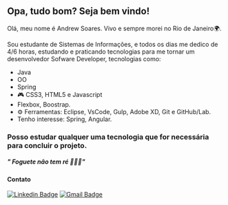## Opa, tudo bom? Seja bem vindo!
Olá, meu nome é Andrew Soares. Vivo e sempre morei no Rio de Janeiro🌍.

Sou estudante de Sistemas de Informações, e todos os dias me dedico de  4/6 horas, estudando e praticando tecnologias para me tornar um desenvolvedor Sofware Developer, tecnologias como:
- Java
- OO
- Spring
- 🎮 CSS3, HTML5 e Javascript
- Flexbox, Boostrap.
- ⚙ Ferramentas: Eclipse, VsCode, Gulp, Adobe XD, Git e GitHub/Lab.
 - Tenho interesse: Spring, Angular.

 ### Posso estudar qualquer uma tecnologia que for necessária para concluir o projeto.
##### " Foguete não tem ré 🚀🚀🚀"
#### Contato
[![Linkedin Badge](https://img.shields.io/badge/-LinkedIn-blue?style=flat-square&logo=Linkedin&logoColor=white&link=https://www.linkedin.com/in/andrew-soares-722643179/)](https://www.linkedin.com/in/andrew-soares-722643179/)     [![Gmail Badge](https://img.shields.io/badge/-Gmail-c14438?style=flat-square&logo=Gmail&logoColor=white&link=mailtoandrewsoares347@gmail.com)](mailto:andrewsoares347@gmail.com)
